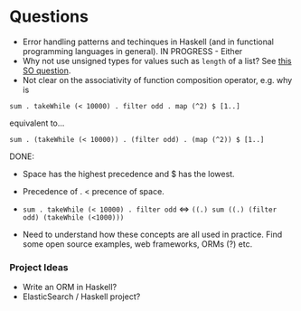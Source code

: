 # Questions

- Error handling patterns and techinques in Haskell (and in functional programming languages in general). IN PROGRESS - Either <result> <error type>
- Why not use unsigned types for values such as `length` of a list? See [this SO question](https://stackoverflow.com/questions/12432154/int-vs-word-in-common-use).
- Not clear on the associativity of function composition operator, e.g. why is

```
sum . takeWhile (< 10000) . filter odd . map (^2) $ [1..]
```

equivalent to...

```
sum . (takeWhile (< 10000)) . (filter odd) . (map (^2)) $ [1..]
```
DONE:
- Space has the highest precedence and $ has the lowest.
- Precedence of . < precence of space.
- `sum . takeWhile (< 10000) . filter odd` 
  <=> `((.) sum ((.) (filter odd) (takeWhile (<1000)))`

- Need to understand how these concepts are all used in practice. Find some open source examples, web frameworks, ORMs (?) etc.

### Project Ideas

- Write an ORM in Haskell?
- ElasticSearch / Haskell project?
